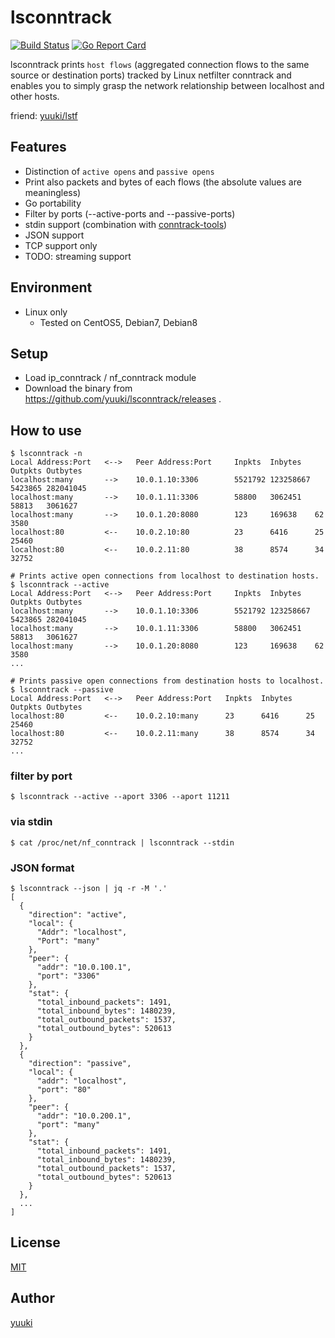 # lsconntrack

[![Build Status](https://travis-ci.org/yuuki/lsconntrack.png?branch=master)][travis]
[![Go Report Card](https://goreportcard.com/badge/github.com/yuuki/lsconntrack)][goreportcard]

[license]: https://github.com/yuuki/lsconntrack/blob/master/LICENSE
[travis]: https://travis-ci.org/yuuki/lsconntrack
[goreportcard]: (https://goreportcard.com/report/github.com/yuuki/lsconntrack)

lsconntrack prints `host flows` (aggregated connection flows to the same source or destination ports) tracked by Linux netfilter conntrack and enables you to simply grasp the network relationship between localhost and other hosts.

friend: [yuuki/lstf](https://github.com/yuuki/lstf)

## Features

- Distinction of `active opens` and `passive opens`
- Print also packets and bytes of each flows (the absolute values are meaningless)
- Go portability
- Filter by ports (--active-ports and --passive-ports)
- stdin support (combination with [conntrack-tools](http://conntrack-tools.netfilter.org/))
- JSON support
- TCP support only
- TODO: streaming support

## Environment

- Linux only
  - Tested on CentOS5, Debian7, Debian8

## Setup

- Load ip_conntrack / nf_conntrack module
- Download the binary from https://github.com/yuuki/lsconntrack/releases .

## How to use

```shell
$ lsconntrack -n
Local Address:Port   <-->   Peer Address:Port     Inpkts  Inbytes   Outpkts Outbytes
localhost:many       -->    10.0.1.10:3306        5521792 123258667 5423865 282041045
localhost:many       -->    10.0.1.11:3306        58800   3062451   58813   3061627
localhost:many       -->    10.0.1.20:8080        123     169638    62      3580
localhost:80         <--    10.0.2.10:80          23      6416      25      25460
localhost:80         <--    10.0.2.11:80          38      8574      34      32752
```

```shell
# Prints active open connections from localhost to destination hosts.
$ lsconntrack --active
Local Address:Port   <-->   Peer Address:Port     Inpkts  Inbytes   Outpkts Outbytes
localhost:many       -->    10.0.1.10:3306        5521792 123258667 5423865 282041045
localhost:many       -->    10.0.1.11:3306        58800   3062451   58813   3061627
localhost:many       -->    10.0.1.20:8080        123     169638    62      3580
...
```

```shell
# Prints passive open connections from destination hosts to localhost.
$ lsconntrack --passive
Local Address:Port   <-->   Peer Address:Port   Inpkts  Inbytes   Outpkts Outbytes
localhost:80         <--    10.0.2.10:many      23      6416      25      25460
localhost:80         <--    10.0.2.11:many      38      8574      34      32752
...
```

### filter by port

```shell
$ lsconntrack --active --aport 3306 --aport 11211
```

### via stdin

```shell
$ cat /proc/net/nf_conntrack | lsconntrack --stdin
```

### JSON format

```shell
$ lsconntrack --json | jq -r -M '.'
[
  {
    "direction": "active",
    "local": {
      "Addr": "localhost",
      "Port": "many"
    },
    "peer": {
      "addr": "10.0.100.1",
      "port": "3306"
    },
    "stat": {
      "total_inbound_packets": 1491,
      "total_inbound_bytes": 1480239,
      "total_outbound_packets": 1537,
      "total_outbound_bytes": 520613
    }
  },
  {
    "direction": "passive",
    "local": {
      "addr": "localhost",
      "port": "80"
    },
    "peer": {
      "addr": "10.0.200.1",
      "port": "many"
    },
    "stat": {
      "total_inbound_packets": 1491,
      "total_inbound_bytes": 1480239,
      "total_outbound_packets": 1537,
      "total_outbound_bytes": 520613
    }
  },
  ...
]
```

## License

[MIT][license]

## Author

[yuuki](https://github.com/y_uuki)
